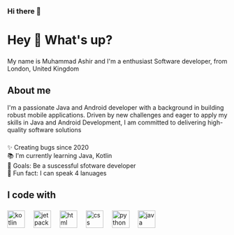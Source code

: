 ### Hi there 👋

<h1 align="left">Hey 👋 What's up?</h1>

###

<p align="left">My name is Muhammad Ashir  and I'm a enthusiast Software developer, from London, United Kingdom </p>

###

<h2 align="left">About me</h2>
 I'm a passionate Java and Android developer with a background in building robust mobile applications. Driven by new challenges and eager to apply my skills in Java and Android Development, I am committed to delivering high-quality software solutions


###

<p align="left">✨ Creating bugs since 2020<br>📚 I'm currently learning Java, Kotlin<br>🎯 Goals: Be a suscessful sfotware developer <br>🎲 Fun fact: I can speak 4 lanuages </p>

###

<h2 align="left">I code with</h2>

###


<div align="left">
  <img src="https://cdn.jsdelivr.net/gh/devicons/devicon/icons/kotlin/kotlin-original.svg" height="40" alt="kotlin logo"  />
  <img width="12" />
  <img src="[https://www.google.com/url?sa=i&url=https%3A%2F%2Fdeveloper.android.com%2Fdevelop%2Fui%2Fcompose&psig=AOvVaw0w7A_hICt6dsUdpwUjauzv&ust=1715402807804000&source=images&cd=vfe&opi=89978449&ved=0CBEQjRxqFwoTCPj5vMmjgoYDFQAAAAAdAAAAABAJ](https://img.shields.io/badge/Jetpack%20Compose-4285F4.svg?style=for-the-badge&logo=Jetpack-Compose&logoColor=white)" height="40" alt="jetpack compose logo" />
  <img width="12" />
  <img src="https://cdn.jsdelivr.net/gh/devicons/devicon/icons/html5/html5-original.svg" height="40" alt="html logo"  />
  <img width="12" />
  <img src="https://cdn.jsdelivr.net/gh/devicons/devicon/icons/css3/css3-original.svg" height="40" alt="css logo"  />
  <img width="12" />
  <img src="https://cdn.jsdelivr.net/gh/devicons/devicon/icons/python/python-original.svg" height="40" alt="python logo"  />
  <img width="12" />
  <img src="https://cdn.jsdelivr.net/gh/devicons/devicon/icons/java/java-original.svg" height="40" alt="java logo"  />
</div>

###

<!--
**Ashi0066/Ashi0066** is a ✨ _special_ ✨ repository because its `README.md` (this file) appears on your GitHub profile.

Here are some ideas to get you started:

- 🔭 I’m currently working on ...
- 🌱 I’m currently learning ...
- 👯 I’m looking to collaborate on ...
- 🤔 I’m looking for help with ...
- 💬 Ask me about ...
- 📫 How to reach me: ...
- 😄 Pronouns: ...
- ⚡ Fun fact: ...
-->
